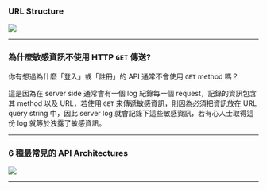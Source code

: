 ### URL Structure

![](<https://raw.githubusercontent.com/Jamison-Chen/KM-software/master/img/url-structure-explain.png>)

---

### 為什麼敏感資訊不使用 HTTP `GET` 傳送?

你有想過為什麼「登入」或「註冊」的 API 通常不會使用 `GET` method 嗎？

這是因為在 server side 通常會有一個 log 紀錄每一個 request，記錄的資訊包含其 method 以及 URL，若使用 `GET` 來傳遞敏感資訊，則因為必須把資訊放在 URL query string 中，因此 server log 就會記錄下這些敏感資訊，若有心人士取得這份 log 就等於洩露了敏感資訊。

---

### 6 種最常見的 API Architectures

![](<https://raw.githubusercontent.com/Jamison-Chen/KM-software/master/img/top-6-most-popular-api-architecture-styles.jpeg>)

---

